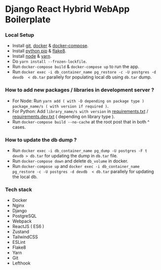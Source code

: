 # Django React Hybrid WebApp Boilerplate

### Local Setup

- Install [git](https://github.com/git-guides/install-git), [docker](https://docs.docker.com/get-docker/) & [docker-compose](https://docs.docker.com/compose/install/).
- Install [python pip](https://www.python.org/downloads/) & [flake8](https://pypi.org/project/flake8/).
- Install [node](https://nodejs.org/en/download/) & [yarn](https://classic.yarnpkg.com/lang/en/docs/install/#mac-stable).
- Do `yarn install --frozen-lockfile`.
- Run `docker-compose build` & `docker-compose up` to run the app.
- Run `docker exec -i db_container_name pg_restore -c -U postgres -d devdb  < db.tar` parallely for populating local db using `db.tar` dump.

### How to add new packages / libraries in development server ?

- For Node: Run `yarn add ( with -D depending on package type ) package_name/s ( with version if required )`.
- For Python: Add `library_name/s with version` in [requirements.txt](requirements.txt) / [requirements.dev.txt](requirements.dev.txt) ( depending on library type ).
- Run `docker-compose build --no-cache` at the root post that in both ^ cases.

### How to update the db dump ?

- Run `docker exec -i db_container_name pg_dump -U postgres -F t devdb > db.tar` for updating the dump in `db.tar` file.
- Run `docker-compose down` and delete `db_volume` in docker.
- Run `docker-compose up` and `docker exec -i db_container_name pg_restore -c -U postgres -d devdb  < db.tar` parallely for updating the local db.

### Tech stack

- Docker
- Nginx
- Django
- PostgreSQL
- Webpack
- ReactJS ( ES6 )
- Zustand
- TailwindCSS
- ESLint
- Flake8
- Yarn
- Git
- Lefthook
